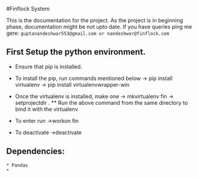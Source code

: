 #Finflock System

This is the documentation for the project.
As the project is in beginning phase, documentation might be not upto date.
If you have queries ping me gere:
	```
	guptanandeshwar553@gmail.com or nandeshwar@finflock.com
	```

## First Setup the python environment.

* Ensure that pip is installed.
* To install the pip, run commands mentioned below
	-> pip install virtualenv
	-> pip install virtualenvwrapper-win
* Once the virtualenv is installed, make one
	-> mkvirtualenv fin
	-> setprojectdir .
	** Run the above command from the same directory  to bind it with the virtualenv

* To enter run
	->workon fin
* To deactivate
	->deactivate

## Dependencies:
	* Pandas
	*
